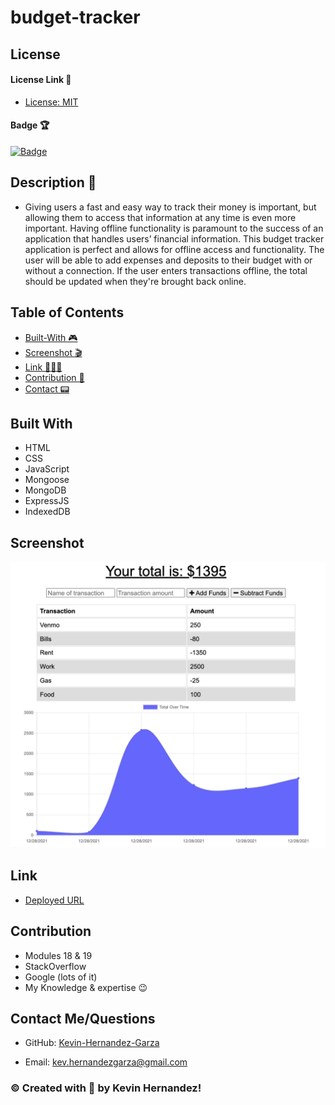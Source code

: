 # budget-tracker

## License

#### License Link 🎫

- [License: MIT](LICENSE)

#### Badge 🏆

[![Badge](https://img.shields.io/badge/license-MIT-brightgreen/)](https://img.shields.io/badge/license-MIT-brightgreen/)

## Description 📖

- Giving users a fast and easy way to track their money is important, but allowing them to access that information at any time is even more important. Having offline functionality is paramount to the success of an application that handles users’ financial information. This budget tracker application is perfect and allows for offline access and functionality. The user will be able to add expenses and deposits to their budget with or without a connection. If the user enters transactions offline, the total should be updated when they're brought back online.

## Table of Contents

- [Built-With 🎮](#built-with)
- [Screenshot 🎬](#screenshot)
- [Link 🧑🏻‍💻](#link)
- [Contribution 👾](#contribution)
- [Contact 📟](#contact-me/questions)

## Built With

- HTML
- CSS
- JavaScript
- Mongoose
- MongoDB
- ExpressJS
- IndexedDB

## Screenshot

![mockup](/public/images/screenshotTracker.png)

## Link

- [Deployed URL](https://shrouded-atoll-40571.herokuapp.com/)

## Contribution

- Modules 18 & 19
- StackOverflow
- Google (lots of it)
- My Knowledge & expertise 😉

## Contact Me/Questions

- GitHub: [Kevin-Hernandez-Garza](https://github.com/Kevin-Hernandez-Garza)

- Email: [kev.hernandezgarza@gmail.com](mailto:kev.hernandezgarza@gmail.com)

### © Created with 💜 by Kevin Hernandez!
